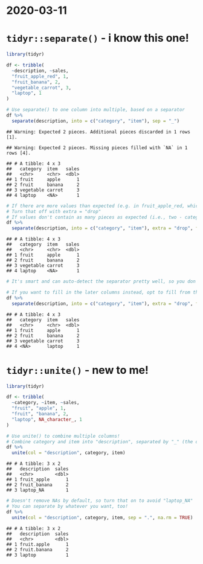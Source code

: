 2020-03-11
================

# `tidyr::separate()` - i know this one\!

``` r
library(tidyr)

df <- tribble(
  ~description, ~sales,
  "fruit_apple_red", 1,
  "fruit_banana", 2,
  "vegetable_carrot", 3,
  "laptop", 1
)

# Use separate() to one column into multiple, based on a separator
df %>%
  separate(description, into = c("category", "item"), sep = "_")
```

    ## Warning: Expected 2 pieces. Additional pieces discarded in 1 rows [1].

    ## Warning: Expected 2 pieces. Missing pieces filled with `NA` in 1 rows [4].

    ## # A tibble: 4 x 3
    ##   category  item   sales
    ##   <chr>     <chr>  <dbl>
    ## 1 fruit     apple      1
    ## 2 fruit     banana     2
    ## 3 vegetable carrot     3
    ## 4 laptop    <NA>       1

``` r
# If there are more values than expected (e.g. in fruit_apple_red, which is separated into fruit, apple, and red) it throws a warning
# Turn that off with extra = "drop"
# If values don't contain as many pieces as expected (i.e., two - category, and item) it throws a warning and fills from the right (i.e., the earlier columns are filled in first)
df %>%
  separate(description, into = c("category", "item"), extra = "drop", fill = "right")
```

    ## # A tibble: 4 x 3
    ##   category  item   sales
    ##   <chr>     <chr>  <dbl>
    ## 1 fruit     apple      1
    ## 2 fruit     banana     2
    ## 3 vegetable carrot     3
    ## 4 laptop    <NA>       1

``` r
# It's smart and can auto-detect the separator pretty well, so you don't always have to specify it!

# If you want to fill in the later columns instead, opt to fill from the left:
df %>%
  separate(description, into = c("category", "item"), extra = "drop", fill = "left")
```

    ## # A tibble: 4 x 3
    ##   category  item   sales
    ##   <chr>     <chr>  <dbl>
    ## 1 fruit     apple      1
    ## 2 fruit     banana     2
    ## 3 vegetable carrot     3
    ## 4 <NA>      laptop     1

# `tidyr::unite()` - new to me\!

``` r
library(tidyr)

df <- tribble(
  ~category, ~item, ~sales,
  "fruit", "apple", 1,
  "fruit", "banana", 2,
  "laptop", NA_character_, 1
)

# Use unite() to combine multiple columns!
# Combine category and item into "description", separated by "_" (the default)
df %>%
  unite(col = "description", category, item)
```

    ## # A tibble: 3 x 2
    ##   description  sales
    ##   <chr>        <dbl>
    ## 1 fruit_apple      1
    ## 2 fruit_banana     2
    ## 3 laptop_NA        1

``` r
# Doesn't remove NAs by default, so turn that on to avoid "laptop_NA"
# You can separate by whatever you want, too!
df %>%
  unite(col = "description", category, item, sep = ".", na.rm = TRUE)
```

    ## # A tibble: 3 x 2
    ##   description  sales
    ##   <chr>        <dbl>
    ## 1 fruit.apple      1
    ## 2 fruit.banana     2
    ## 3 laptop           1

